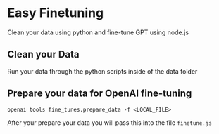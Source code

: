 # Easy Finetuning
Clean your data using python and fine-tune GPT using node.js

## Clean your Data 

Run your data through the python scripts inside of the data folder 

## Prepare your data for OpenAI fine-tuning 

```
openai tools fine_tunes.prepare_data -f <LOCAL_FILE>
```
After your prepare your data you will pass this into the file ```finetune.js```



